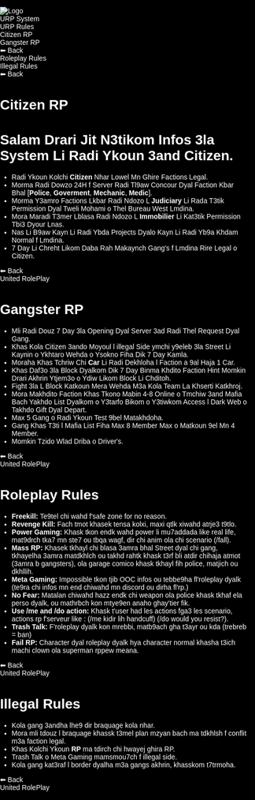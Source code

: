 <!DOCTYPE html>
<html lang="en">
<head>
<meta charset="UTF-8">
<meta name="viewport" content="width=device-width, initial-scale=1.0">
<title>URP Website</title>
<style>
  body, html {
    margin: 0;
    padding: 0;
    height: 100%;
    font-family: Arial, sans-serif;
    overflow: hidden;
    background: #000;
    color: white;
  }

  /* Background with blur */
  #bg {
    position: fixed;
    top: 0; left: 0;
    width: 100%;
    height: 100%;
    background: url('file:///C:/Users/adamk/Downloads/ChatGPT%20Image%204%20sept.%202025,%2004_10_56.png') center/cover no-repeat;
    background-size: cover;
    filter: blur(7px);
    z-index: 0;
  }

  /* Splash Screen */
  #splash {
    position: fixed;
    top: 0; left: 0;
    width: 100%; height: 100%;
    display: flex;
    justify-content: center;
    align-items: center;
    z-index: 999;
    animation: fadeOut 1s ease 5s forwards;
  }

  #splash img {
    width: 400px;
    height: 400px;
    animation: zoom 2s infinite alternate;
  }

  @keyframes zoom {
    from { transform: scale(1); }
    to { transform: scale(1.4); }
  }

  @keyframes fadeOut {
    to { opacity: 0; visibility: hidden; }
  }

  /* Menus */
  #main, .submenu {
    display: none;
    height: 100vh;
    width: 100%;
    justify-content: center;
    align-items: center;
    z-index: 1;
    position: relative;
    opacity: 0;
    transition: opacity 0.5s ease;
  }

  .menu, .submenu {
    display: flex;
    flex-direction: column;
    justify-content: center;
    align-items: center;
    gap: 20px;
  }

  .btn {
    padding: 20px 40px;
    background: rgba(34,34,34,0.8);
    border-radius: 15px;
    font-size: 24px;
    cursor: pointer;
    transition: 0.3s, transform 0.3s;
  }

  .btn:hover {
    background: #ff8800;
    transform: scale(1.1);
  }

  .hidden { display: none !important; }

  /* Content Styling */
  .menu-content {
    display: flex;
    flex-direction: column;
    align-items: flex-start;
    gap: 12px;
    padding: 40px;
    max-width: 900px;
    margin: 0 auto;
    color: white;
    overflow-y: auto;
    height: 100%;
    font-size: 18px;
    line-height: 1.5;
    background: rgba(0,0,0,0.5);
    border-radius: 15px;
  }

  .menu-content h1 {
    color: orange;
    text-align: center;
    margin-bottom: 20px;
  }

  .menu-content h2 {
    color: orange;
    margin-top: 20px;
  }

  .menu-content strong {
    font-weight: bold;
    color: #ffcc00;
  }

  .menu-content ul {
    margin-left: 20px;
    list-style-type: disc;
  }

  .server-footer {
    text-align: center;
    margin-top: 40px;
    font-size: 28px;
    color: orange;
    animation: zoomServer 2s infinite alternate;
  }

  @keyframes zoomServer {
    from { transform: scale(1); }
    to { transform: scale(1.1); }
  }
</style>
</head>
<body>
  <!-- Background -->
  <div id="bg"></div>

  <!-- Splash -->
  <div id="splash">
    <img src="https://cdn.discordapp.com/icons/1400487130513281154/facbf2ffdef9fe434819cbb36b4cb1c1.webp?size=1024" alt="Logo">
  </div>

  <!-- Main Menu -->
  <div id="main" class="menu">
    <div class="btn" onclick="openMenu('systemMenu')">URP System</div>
    <div class="btn" onclick="openMenu('rulesMenu')">URP Rules</div>
  </div>

  <!-- System Menu (Citizen RP / Gangster RP) -->
  <div id="systemMenu" class="submenu hidden">
    <div class="menu">
      <div class="btn" onclick="openContent('citizenRP')">Citizen RP</div>
      <div class="btn" onclick="openContent('gangsterRP')">Gangster RP</div>
      <div class="btn" onclick="goBackToMain('systemMenu')">⬅ Back</div>
    </div>
  </div>

  <!-- Rules Menu (Roleplay Rules / Illegal Rules) -->
  <div id="rulesMenu" class="submenu hidden">
    <div class="menu">
      <div class="btn" onclick="openContent('roleplayRules')">Roleplay Rules</div>
      <div class="btn" onclick="openContent('illegalRules')">Illegal Rules</div>
      <div class="btn" onclick="goBackToMain('rulesMenu')">⬅ Back</div>
    </div>
  </div>

  <!-- Citizen RP Content -->
  <div id="citizenRP" class="submenu hidden">
    <div class="menu-content">
      <h1>Citizen RP</h1>
      <h1>Salam Drari Jit N3tikom Infos 3la System Li Radi Ykoun 3and Citizen.</h1>
      <ul>
        <li>Radi Ykoun Kolchi <strong>Citizen</strong> Nhar Lowel Mn Ghire Factions Legal.</li>
        <li>Morma Radi Dowzo 24H f Server Radi Tl9aw Concour Dyal Faction Kbar Bhal [<strong>Police</strong>, <strong>Goverment</strong>, <strong>Mechanic</strong>, <strong>Medic</strong>].</li>
        <li>Morma Y3amro Factions Lkbar Radi Ndozo L <strong>Judiciary</strong> Li Rada T3tik Permission Dyal Tweli Mohami o Thel Bureau West Lmdina.</li>
        <li>Mora Maradi T3mer Lblasa Radi Ndozo L <strong>Immobilier</strong> Li Kat3tik Permission Tbi3 Dyour Lnas.</li>
        <li>Nas Li B9aw Kayn Li Radi Ybda Projects Dyalo Kayn Li Radi Yb9a Khdam Normal f Lmdina.</li>
        <li>7 Day Li Chreht Likom Daba Rah Makaynch Gang's f Lmdina Rire Legal o Citizen.</li>
      </ul>
      <div class="btn" onclick="closeContent('citizenRP')">⬅ Back</div>
      <div class="server-footer">United RolePlay</div>
    </div>
  </div>

  <!-- Gangster RP Content -->
  <div id="gangsterRP" class="submenu hidden">
    <div class="menu-content">
      <h1>Gangster RP</h1>
      <ul>
        <li>Mli Radi Douz 7 Day 3la Opening Dyal Server 3ad Radi Thel Request Dyal Gang.</li>
        <li>Khas Kola Citizen 3ando Moyoul l illegal Side ymchi y9eleb 3la Street Li Kaynin o Ykhtaro Wehda o Ysokno Fiha Dik 7 Day Kamla.</li>
        <li>Moraha Khas Tchriw Chi <strong>Car</strong> Li Radi Dekhloha l Faction a 9al Haja 1 Car.</li>
        <li>Khas Daf3o 3la Block Dyalkom Dik 7 Day Binma Khdito Faction Hint Momkin Drari Akhrin Ytjem3o o Ydiw Likom Block Li Chditoh.</li>
        <li>Fight 3la L Block Katkoun Mera Wehda M3a Kola Team La Khserti Katkhroj.</li>
        <li>Mora Makhdito Faction Khas Tkono Mabin 4-8 Online o Tmchiw 3and Mafia Bach Yakhdo List Dyalkom o Y3tarfo Bikom o Y3tiwkom Access l Dark Web o Takhdo Gift Dyal Depart.</li>
        <li>Max 5 Gang o Radi Ykoun Test 9bel Matakhdoha.</li>
        <li>Gang Khas T3ti l Mafia List Fiha Max 8 Member Max o Matkoun 9el Mn 4 Member.</li>
        <li>Momkin Tzido Wlad Driba o Driver's.</li>
      </ul>
      <div class="btn" onclick="closeContent('gangsterRP')">⬅ Back</div>
      <div class="server-footer">United RolePlay</div>
    </div>
  </div>

  <!-- Roleplay Rules Content -->
  <div id="roleplayRules" class="submenu hidden">
    <div class="menu-content">
      <h1>Roleplay Rules</h1>
      <ul>
        <li><strong>Freekill:</strong> Te9tel chi wahd f'safe zone for no reason.</li>
        <li><strong>Revenge Kill:</strong> Fach tmot khasek tensa kolxi, maxi qtlk xiwahd atrje3 t9tlo.</li>
        <li><strong>Power Gaming:</strong> Khask tkon endk wahd power li mu7addada like real life, mat9drch tka7 mn ste7 ou tbqa wagf, dir chi anim ola chi scenario (/fall).</li>
        <li><strong>Mass RP:</strong> Khasek tkhayl chi blasa 3amra bhal Street dyal chi gang, tkhayelha 3amra matdkhlch ou takhd rahtk khask t3rf bli atdir chihaja atmot (3amra b gangsters), ola garage comico khask tkhayl fih police, matjich ou dkhllih.</li>
        <li><strong>Meta Gaming:</strong> Impossible tkon tjib OOC infos ou tebbe9ha fl'roleplay dyalk (te9ra chi infos mn end chiwahd mn discord ou dirha fl'rp.)</li>
        <li><strong>No Fear:</strong> Matalan chiwahd hazz endk chi weapon ola police khask tkhaf ela perso dyalk, ou mathrbch kon mtye9en anaho ghay'tier fik.</li>
        <li><strong>Use /me and /do action:</strong> Khask t'user had les actions fga3 les scenario, actions rp f'serveur like : (/me kidir lih handcuff) (/do would you resist?).</li>
        <li><strong>Trash Talk:</strong> F'roleplay dyalk kon mrebbi, matb9ach gha t3ayr ou kda (trebreb = ban)</li>
        <li><strong>Fail RP:</strong> Character dyal roleplay dyalk hya character normal khasha t3ich machi clown ola superman rppew meana.</li>
      </ul>
      <div class="btn" onclick="closeContent('roleplayRules')">⬅ Back</div>
      <div class="server-footer">United RolePlay</div>
    </div>
  </div>

  <!-- Illegal Rules Content -->
  <div id="illegalRules" class="submenu hidden">
    <div class="menu-content">
      <h1>Illegal Rules</h1>
      <ul>
        <li>Kola gang 3andha lhe9 dir braquage kola nhar.</li>
        <li>Mora mli tdouz l braquage khassk t3mel plan mzyan bach ma tdkhlsh f conflit m3a faction legal.</li>
        <li>Khas Kolchi Ykoun <strong>RP</strong> ma tdirch chi hwayej ghira RP.</li>
        <li>Trash Talk o Meta Gaming mamsmou7ch f illegal side.</li>
        <li>Kola gang kat3raf l border dyalha m3a gangs akhrin, khasskom t7trmoha.</li>
      </ul>
      <div class="btn" onclick="closeContent('illegalRules')">⬅ Back</div>
      <div class="server-footer">United RolePlay</div>
    </div>
  </div>

<script>
  window.onload = () => {
    setTimeout(()=>{document.getElementById('main').style.display='flex'; document.getElementById('main').style.opacity=1;}, 5000);
  }

  function openMenu(menuId){
    document.getElementById("main").classList.add("hidden");
    document.getElementById("main").style.opacity = 0;
    const menu = document.getElementById(menuId);
    menu.classList.remove("hidden");
    menu.style.display = "flex";
    setTimeout(()=>{menu.style.opacity = 1;}, 50);
  }

  function goBackToMain(menuId){
    const menu = document.getElementById(menuId);
    menu.classList.add("hidden");
    menu.style.opacity = 0;
    menu.style.display = "none";
    const main = document.getElementById("main");
    main.classList.remove("hidden");
    main.style.display = "flex";
    setTimeout(()=>{main.style.opacity = 1;}, 50);
  }

  function openContent(contentId){
    document.querySelectorAll(".submenu").forEach(sec => {
      sec.classList.add("hidden");
      sec.style.display = "none";
      sec.style.opacity = 0;
    });
    const content = document.getElementById(contentId);
    content.classList.remove("hidden");
    content.style.display = "flex";
    setTimeout(()=>{content.style.opacity = 1;}, 50);
  }

  function closeContent(contentId){
    const content = document.getElementById(contentId);
    content.classList.add("hidden");
    content.style.opacity = 0;
    content.style.display = "none";

    if(contentId === 'citizenRP' || contentId === 'gangsterRP') openMenu('systemMenu');
    if(contentId === 'roleplayRules' || contentId === 'illegalRules') openMenu('rulesMenu');
  }
</script>
</body>
</html>
